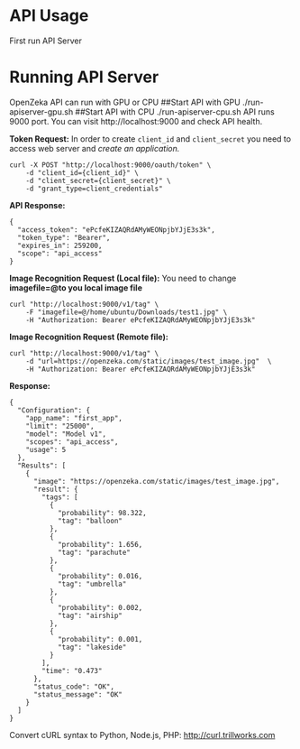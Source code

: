 # API Usage
First run API Server
# Running API Server
 OpenZeka API can run with GPU or CPU
##Start API with GPU
    ./run-apiserver-gpu.sh
##Start API with CPU
    ./run-apiserver-cpu.sh
API runs 9000 port. You can visit http://localhost:9000 and check API health.

**Token Request:**
In order to create `client_id` and `client_secret` you need to access web server and *create an application.*

    curl -X POST "http://localhost:9000/oauth/token" \
        -d "client_id={client_id}" \
        -d "client_secret={client_secret}" \
        -d "grant_type=client_credentials"

**API Response:**

    {
      "access_token": "ePcfeKIZAQRdAMyWEONpjbYJjE3s3k",
      "token_type": "Bearer",
      "expires_in": 259200,
      "scope": "api_access"
    }

**Image Recognition Request (Local file):**
You need to change **imagefile=@to you local image file**

    curl "http://localhost:9000/v1/tag" \
        -F "imagefile=@/home/ubuntu/Downloads/test1.jpg" \
        -H "Authorization: Bearer ePcfeKIZAQRdAMyWEONpjbYJjE3s3k"

**Image Recognition Request (Remote file):**

    curl "http://localhost:9000/v1/tag" \
        -d "url=https://openzeka.com/static/images/test_image.jpg"  \
        -H "Authorization: Bearer ePcfeKIZAQRdAMyWEONpjbYJjE3s3k"

**Response:**

    {
      "Configuration": {
        "app_name": "first_app",
        "limit": "25000",
        "model": "Model v1",
        "scopes": "api_access",
        "usage": 5
      },
      "Results": [
        {
          "image": "https://openzeka.com/static/images/test_image.jpg",
          "result": {
            "tags": [
              {
                "probability": 98.322,
                "tag": "balloon"
              },
              {
                "probability": 1.656,
                "tag": "parachute"
              },
              {
                "probability": 0.016,
                "tag": "umbrella"
              },
              {
                "probability": 0.002,
                "tag": "airship"
              },
              {
                "probability": 0.001,
                "tag": "lakeside"
              }
            ],
            "time": "0.473"
          },
          "status_code": "OK",
          "status_message": "OK"
        }
      ]
    }


Convert cURL syntax to Python, Node.js, PHP: <http://curl.trillworks.com>